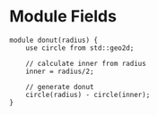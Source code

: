 # Module Fields

```µCAD,donut
module donut(radius) {
    use circle from std::geo2d;

    // calculate inner from radius
    inner = radius/2;

    // generate donut
    circle(radius) - circle(inner);
}
```
